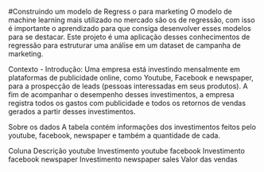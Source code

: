 #Construindo um modelo de Regress o para marketing
O modelo de machine learning mais utilizado no mercado são os de regressão, com isso é importante o aprendizado para que consiga desenvolver esses modelos para se destacar. Este projeto é uma aplicação desses conhecimentos de regressão para estruturar uma análise em um dataset de campanha de marketing. 

Contexto - Introdução:
Uma empresa está investindo mensalmente em plataformas de publicidade online, como Youtube, Facebook e newspaper, para a prospecção de leads (pessoas interessadas em seus produtos). A fim de acompanhar o desempenho desses investimentos, a empresa registra todos os gastos com publicidade e todos os retornos de vendas gerados a partir desses investimentos.

Sobre os dados
A tabela contém informações dos investimentos feitos pelo youtube, facebook, newspaper e também a quantidade de cada. 

Coluna             Descrição
youtube       Investimento youtube
facebook      Investimento facebook
newspaper     Investimento newspaper
sales         Valor das vendas
